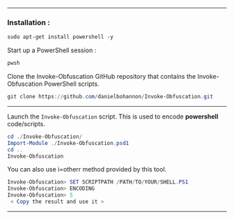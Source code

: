- - -
### Installation : 

```sh
sudo apt-get install powershell -y
```

Start up a PowerShell session : 

```sh
pwsh
```

Clone the Invoke-Obfuscation GitHub repository that contains the Invoke-Obfuscation PowerShell scripts.

```powershell
git clone https://github.com/danielbohannon/Invoke-Obfuscation.git
```

- - -
Launch the `Invoke-Obfuscation` script. 
This is used to encode **powershell** code/scripts.

```powershell
cd ./Invoke-Obfuscation/
Import-Module ./Invoke-Obfuscation.psd1
cd ..
Invoke-Obfuscation
```

You can also use i=otherr method provided by this tool. 
```powershell
Invoke-Obfuscation> SET SCRIPTPATH /PATH/TO/YOUR/SHELL.PS1
Invoke-Obfuscation> ENCODING
Invoke-Obfuscation> 5 
 < Copy the result and use it >
```

- - -



